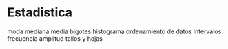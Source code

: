 # Estadistica

moda 
mediana
media
bigotes
histograma
ordenamiento de datos
intervalos
frecuencia 
amplitud
tallos y hojas
